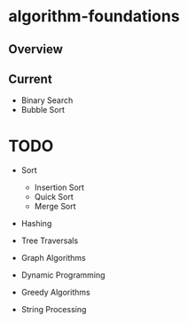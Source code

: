 # algorithm-foundations



## Overview



## Current

- Binary Search
- Bubble Sort

# TODO


- Sort
    - Insertion Sort
    - Quick Sort
    - Merge Sort

- Hashing
- Tree Traversals
- Graph Algorithms
- Dynamic Programming
- Greedy Algorithms
- String Processing 